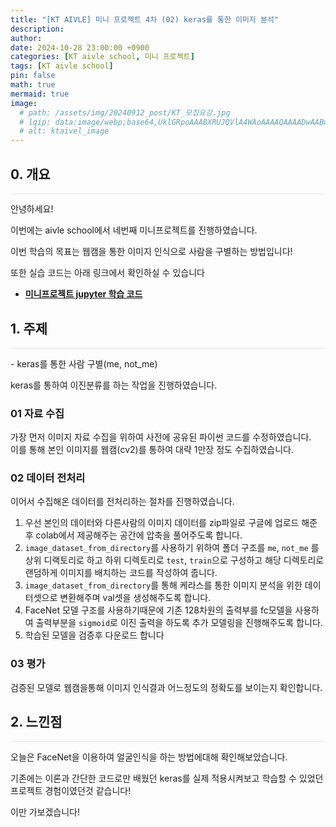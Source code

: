 ```yaml
---
title: "[KT AIVLE] 미니 프로젝트 4차 (02) keras를 통한 이미지 분석"
description: 
author:
date: 2024-10-28 23:00:00 +0900
categories: [KT aivle school, 미니 프로젝트]
tags: [KT aivle school]
pin: false
math: true
mermaid: true
image:
  # path: /assets/img/20240912_post/KT_모집요강.jpg
  # lqip: data:image/webp;base64,UklGRpoAAABXRUJQVlA4WAoAAAAQAAAADwAABwAAQUxQSDIAAAARL0AmbZurmr57yyIiqE8oiG0bejIYEQTgqiDA9vqnsUSI6H+oAERp2HZ65qP/VIAWAFZQOCBCAAAA8AEAnQEqEAAIAAVAfCWkAALp8sF8rgRgAP7o9FDvMCkMde9PK7euH5M1m6VWoDXf2FkP3BqV0ZYbO6NA/VFIAAAA
  # alt: ktaivel_image
---
```





## **0. 개요**
<hr style="height: 0.5px; background-color: rgba(0, 0, 0, .1); border: none;" /> 
안녕하세요!

이번에는 aivle school에서 네번째 미니프로젝트를 진행하였습니다.

이번 학습의 목표는 웹캠을 통한 이미지 인식으로 사람을 구별하는 방법입니다!

또한 실습 코드는 아래 링크에서 확인하실 수 있습니다
- [**미니프로젝트 jupyter 학습 코드**](https://github.com/Lucky-SeoYounghyun/kt_aivle/tree/main/mini_project_04)

## **1. 주제**
<hr style="height: 0.5px; background-color: rgba(0, 0, 0, .1); border: none;" /> 
- keras를 통한 사람 구별(me, not_me)

keras를 통하여 이진분류를 하는 작업을 진행하였습니다.  

### 01 자료 수집
가장 먼저 이미지 자료 수집을 위하여 사전에 공유된 파이썬 코드를 수정하였습니다.  
이를 통해 본인 이미지를 웹캠(cv2)를 통하여 대략 1만장 정도 수집하였습니다.  

### 02 데이터 전처리
이어서 수집해온 데이터를 전처리하는 절차를 진행하였습니다.  
1. 우선 본인의 데이터와 다른사람의 이미지 데이터를 zip파일로 구글에 업로드 해준 후 colab에서 제공해주는 공간에 압축을 풀어주도록 합니다.
2. `image_dataset_from_directory`를 사용하기 위하여 폴더 구조를 `me`, `not_me` 를 상위 디랙토리로 하고 하위 디렉토리로 `test`, `train`으로 구성하고 해당 디렉토리로 랜덤하게 이미지를 배치하는 코드를 작성하여 줍니다.
3. `image_dataset_from_directory`를 통해 케라스를 통한 이미지 분석을 위한 데이터셋으로 변환해주며 val셋을 생성해주도록 합니다.
4. FaceNet 모델 구조를 사용하기때문에 기존 128차원의 출력부를 fc모델을 사용하여 출력부분을 `sigmoid`로 이진 출력을 하도록 추가 모델링을 진행해주도록 합니다. 
5. 학습된 모델을 검증후 다운로드 합니다

### 03 평가
검증된 모델로 웹캠을통해 이미지 인식결과 어느정도의 정확도를 보이는지 확인합니다.

## **2. 느낀점**
<hr style="height: 0.5px; background-color: rgba(0, 0, 0, .1); border: none;" /> 
오늘은 FaceNet을 이용하여 얼굴인식을 하는 방법에대해 확인해보았습니다.

기존에는 이론과 간단한 코드로만 배웠던 keras를 실제 적용시켜보고 학습할 수 있었던 프로젝트 경험이였던것 같습니다!

이만 가보겠습니다!
